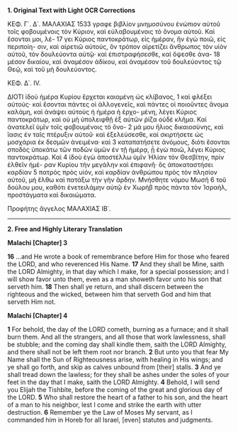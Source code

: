 **1. Original Text with Light OCR Corrections**

ΚΕΦ. Γ΄. Δ΄. ΜΑΛΑΧΙΑΣ 1533
γραφε βιβλίον μνημοσύνου ἐνώπιον αὐτοῦ τοῖς φοβουμένοις τὸν
Κύριον, καὶ εὐλαβουμένοις τὸ ὄνομα αὐτοῦ. Καὶ ἔσονται μοι, λέ- 17
γει Κύριος παντοκράτωρ, εἰς ἡμέραν, ἣν ἐγὼ ποιῶ, εἰς περιποίη-
σιν, καὶ αἱρετιῶ αὐτούς, ὃν τρόπον αἱρετίζει ἄνθρωπος τὸν υἱὸν
αὐτοῦ, τὸν δουλεύοντα αὐτῷ· καὶ ἐπιστραφήσεσθε, καὶ ὄψεσθε ἀνα- 18
μέσον δικαίου, καὶ ἀναμέσον ἀδίκου, καὶ ἀναμέσον τοῦ δουλεύοντος
τῷ Θεῷ, καὶ τοῦ μὴ δουλεύοντος.

ΚΕΦ. Δ΄. IV.

ΔΙΟΤΙ ἰδοὺ ἡμέρα Κυρίου ἔρχεται καιομένη ὡς κλίβανος, 1
καὶ φλέξει αὐτούς· καὶ ἔσονται πάντες οἱ ἀλλογενεῖς, καὶ πάντες
οἱ ποιοῦντες ἄνομα καλάμη, καὶ ἀνάψει αὐτοὺς ἡ ἡμέρα ἡ ἐρχο-
μένη, λέγει Κύριος παντοκράτωρ, καὶ οὐ μὴ ὑπολειφθῇ ἐξ αὐτῶν
ῥίζα οὐδὲ κλῆμα. Καὶ ἀνατελεῖ ὑμῖν τοῖς φοβουμένοις τὸ ὄνο- 2
μά μου ἥλιος δικαιοσύνης, καὶ ἴασις ἐν ταῖς πτέρυξιν αὐτοῦ· καὶ
ἐξελεύσεσθε, καὶ σκιρτήσετε ὡς μοσχάρια ἐκ δεσμῶν ἀνειμένα· καὶ 3
καταπατήσετε ἀνόμους, διότι ἔσονται σποδὸς ὑποκάτω τῶν ποδῶν
ὑμῶν ἐν τῇ ἡμέρᾳ, ᾗ ἐγὼ ποιῶ, λέγει Κύριος παντοκράτωρ. Καὶ 4
ἰδοὺ ἐγὼ ἀποστέλλω ὑμῖν Ἡλίαν τὸν Θεσβίτην, πρὶν ἐλθεῖν ἡμέ-
ραν Κυρίου τὴν μεγάλην καὶ ἐπιφανῆ· ὃς ἀποκαταστήσει καρδίαν 5
πατρὸς πρὸς υἱόν, καὶ καρδίαν ἀνθρώπου πρὸς τὸν πλησίον αὐτοῦ,
μὴ ἔλθω καὶ πατάξω τὴν γῆν ἄρδην. Μνήσθητε νόμου Μωσῆ 6
τοῦ δούλου μου, καθότι ἐνετειλάμην αὐτῷ ἐν Χωρὴβ πρὸς πάντα
τὸν Ἰσραήλ, προστάγματα καὶ δικαιώματα.

Προφήτης ἄγγελος ΜΑΛΑΧΙΑΣ ΙΒ΄.

---

**2. Free and Highly Literary Translation**

**Malachi [Chapter] 3**

**16** ...and He wrote a book of remembrance before Him for those who feared the LORD, and who reverenced His Name.
**17** And they shall be Mine, saith the LORD Almighty, in that day which I make, for a special possession; and I will show favor unto them, even as a man showeth favor unto his son that serveth him.
**18** Then shall ye return, and shall discern between the righteous and the wicked, between him that serveth God and him that serveth Him not.

**Malachi [Chapter] 4**

**1** For behold, the day of the LORD cometh, burning as a furnace; and it shall burn them. And all the strangers, and all those that work lawlessness, shall be stubble; and the coming day shall kindle them, saith the LORD Almighty, and there shall not be left them root nor branch.
**2** But unto you that fear My Name shall the Sun of Righteousness arise, with healing in His wings; and ye shall go forth, and skip as calves unbound from [their] stalls.
**3** And ye shall tread down the lawless; for they shall be ashes under the soles of your feet in the day that I make, saith the LORD Almighty.
**4** Behold, I will send you Elijah the Tishbite, before the coming of the great and glorious day of the LORD.
**5** Who shall restore the heart of a father to his son, and the heart of a man to his neighbor, lest I come and strike the earth with utter destruction.
**6** Remember ye the Law of Moses My servant, as I commanded him in Horeb for all Israel, [even] statutes and judgments.
